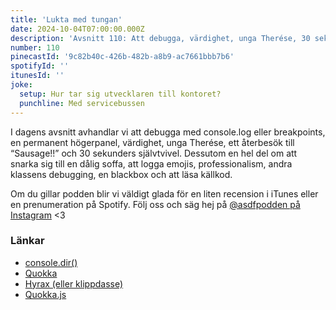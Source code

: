 ```yaml
---
title: 'Lukta med tungan'
date: 2024-10-04T07:00:00.000Z
description: 'Avsnitt 110: Att debugga, värdighet, unga Therése, 30 sekunders självtvivel, andra klassens debugging och mycket annat.'
number: 110
pinecastId: '9c82b40c-426b-482b-a8b9-ac7661bbb7b6'
spotifyId: ''
itunesId: ''
joke:
  setup: Hur tar sig utvecklaren till kontoret?
  punchline: Med servicebussen
---
```


I dagens avsnitt avhandlar vi att debugga med console.log eller breakpoints, en permanent högerpanel, värdighet, unga Therése, ett återbesök till “Sausage!!” och 30 sekunders självtvivel. Dessutom en hel del om att snarka sig till en dålig soffa, att logga emojis, professionalism, andra klassens debugging, en blackbox och att läsa källkod.

Om du gillar podden blir vi väldigt glada för en liten recension i iTunes eller en prenumeration på Spotify. Följ oss och säg hej på [@asdfpodden på Instagram](https://www.instagram.com/asdfpodden/) &lt;3

### Länkar

- [console.dir()](https://developer.mozilla.org/en-US/docs/Web/API/console/dir_static)
- [Quokka](https://sv.wikipedia.org/wiki/Quokka)
- [Hyrax (eller klippdasse)](https://en.wikipedia.org/wiki/Hyrax)
- [Quokka.js](https://quokkajs.com/)
